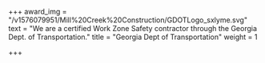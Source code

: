 +++
award_img = "/v1576079951/Mill%20Creek%20Construction/GDOTLogo_sxlyme.svg"
text = "We are a certified Work Zone Safety contractor through the Georgia Dept. of Transportation."
title = "Georgia Dept of Transportation"
weight = 1

+++
